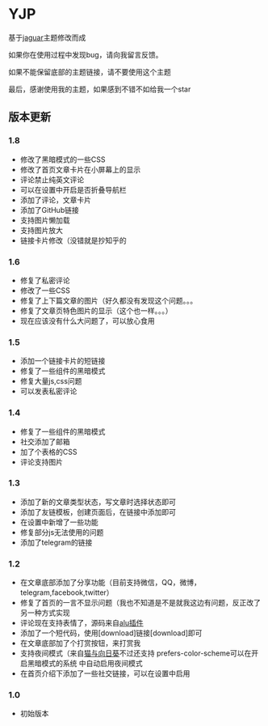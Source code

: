# YJP
基于[jaguar](https://github.com/bigfa/Jaguar)主题修改而成

如果你在使用过程中发现bug，请向我留言反馈。

如果不能保留底部的主题链接，请不要使用这个主题

最后，感谢使用我的主题，如果感到不错不如给我一个star


## 版本更新


### 1.8
* 修改了黑暗模式的一些CSS
* 修改了首页文章卡片在小屏幕上的显示
* 评论禁止纯英文评论
* 可以在设置中开启是否折叠导航栏
* 添加了评论，文章卡片
* 添加了GitHub链接
* 支持图片懒加载
* 支持图片放大
* 链接卡片修改（没错就是抄知乎的


### 1.6
* 修复了私密评论 
* 修改了一些CSS
* 修复了上下篇文章的图片（好久都没有发现这个问题。。。
* 修复了文章页特色图片的显示（这个也一样。。。）
* 现在应该没有什么大问题了，可以放心食用 


### 1.5
* 添加一个链接卡片的短链接
* 修复了一些组件的黑暗模式 
* 修复大量js,css问题
* 可以发表私密评论


### 1.4
* 修复了一些组件的黑暗模式
* 社交添加了邮箱
* 加了个表格的CSS
* 评论支持图片


### 1.3
* 添加了新的文章类型状态，写文章时选择状态即可
* 添加了友链模板，创建页面后，在链接中添加即可
* 在设置中新增了一些功能 
* 修复部分js无法使用的问题 
* 添加了telegram的链接



### 1.2
* 在文章底部添加了分享功能（目前支持微信，QQ，微博，telegram,facebook,twitter）
* 修复了首页的一言不显示问题（我也不知道是不是就我这边有问题，反正改了另一种方式实现
* 评论现在支持表情了，源码来自[alu插件](https://github.com/hayasuki/wp-alu)
* 添加了一个短代码，使用[download]链接[download]即可
* 在文章底部加了个打赏按钮，来打赏我 
* 支持夜间模式（来自[猫与向日葵](https://imjad.cn/archives/code/add-night-mode-to-blog/)不过还支持 prefers-color-scheme可以在开启黑暗模式的系统 中自动启用夜间模式
* 在首页介绍下添加了一些社交链接，可以在设置中启用



### 1.0
* 初始版本


